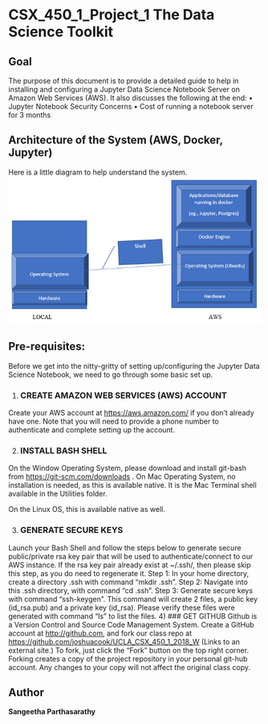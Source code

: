 # CSX_450_1_Project_1 The Data Science Toolkit

## Goal

The purpose of this document is to provide a detailed guide to help in installing and configuring a Jupyter Data Science Notebook Server on Amazon Web Services (AWS).
It also discusses the following at the end:
•	Jupyter Notebook Security Concerns
•	Cost of running a notebook server for 3 months

## Architecture of the System (AWS, Docker, Jupyter)

Here is a little diagram to help understand the system.
![picture](images/architecture.png)

## Pre-requisites:
Before we get into the nitty-gritty of setting up/configuring the Jupyter Data Science Notebook, we need to go through some basic set up.

1)	### CREATE AMAZON WEB SERVICES (AWS) ACCOUNT
Create your AWS account at https://aws.amazon.com/ if you don’t already have one. Note that you will need to provide a phone number to authenticate and complete setting up the account.

2)	### INSTALL BASH SHELL
On the Window Operating System, please download and install git-bash from https://git-scm.com/downloads .
On Mac Operating System, no installation is needed, as this is available native. It is the Mac Terminal shell available in the Utilities folder.

On the Linux OS, this is available native as well.

3)	### GENERATE SECURE KEYS
Launch your Bash Shell and follow the steps below to generate secure public/private rsa key pair that will be used to authenticate/connect to our AWS instance. If the rsa key pair already exist at ~/.ssh/, then please skip this step, as you do need to regenerate it.
Step 1: In your home directory, create a directory .ssh with command “mkdir .ssh”.
Step 2: Navigate into this .ssh directory, with command “cd .ssh”.
Step 3: Generate secure keys with command “ssh-keygen”. This command will create 2 files, a public key (id_rsa.pub) and a private key (id_rsa). Please verify these files were generated with command “ls” to list the files.
4)	### GET GITHUB
Github is a Version Control and Source Code Management System.
Create a GitHub account at http://github.com, and fork our class repo at  https://github.com/joshuacook/UCLA_CSX_450_1_2018_W (Links to an external site.)
To fork, just click the “Fork” button on the top right corner. Forking creates a copy of the project repository in your personal git-hub account. Any changes to your copy will not affect the original class copy.



## Author

**Sangeetha Parthasarathy**
